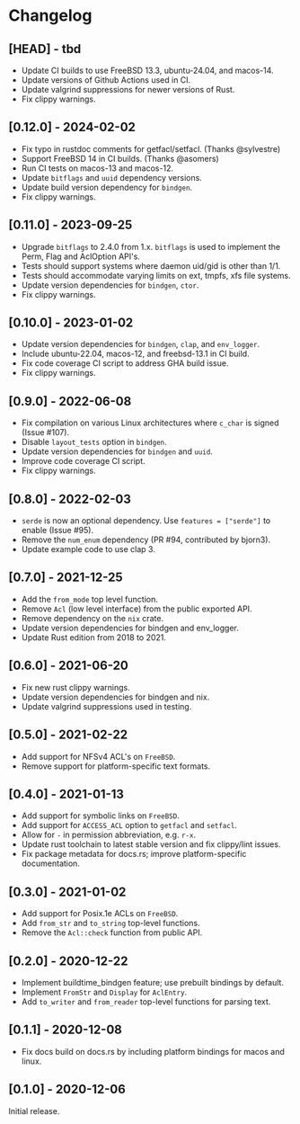 # Changelog

## [HEAD] - tbd

- Update CI builds to use FreeBSD 13.3, ubuntu-24.04, and macos-14.
- Update versions of Github Actions used in CI.
- Update valgrind suppressions for newer versions of Rust.
- Fix clippy warnings.

## [0.12.0] - 2024-02-02

- Fix typo in rustdoc comments for getfacl/setfacl. (Thanks @sylvestre)
- Support FreeBSD 14 in CI builds. (Thanks @asomers)
- Run CI tests on macos-13 and macos-12.
- Update `bitflags` and `uuid` dependency versions.
- Update build version dependency for `bindgen`.
- Fix clippy warnings.

## [0.11.0] - 2023-09-25

- Upgrade `bitflags` to 2.4.0 from 1.x. `bitflags` is used to implement the Perm, Flag and AclOption API's.
- Tests should support systems where daemon uid/gid is other than 1/1.
- Tests should accommodate varying limits on ext, tmpfs, xfs file systems.
- Update version dependencies for `bindgen`, `ctor`.
- Fix clippy warnings.

## [0.10.0] - 2023-01-02

- Update version dependencies for `bindgen`, `clap`, and `env_logger`.
- Include ubuntu-22.04, macos-12, and freebsd-13.1 in CI build.
- Fix code coverage CI script to address GHA build issue.
- Fix clippy warnings.

## [0.9.0] - 2022-06-08

- Fix compilation on various Linux architectures where `c_char` is signed (Issue #107).
- Disable `layout_tests` option in `bindgen`.
- Update version dependencies for `bindgen` and `uuid`.
- Improve code coverage CI script.
- Fix clippy warnings.

## [0.8.0] - 2022-02-03

- `serde` is now an optional dependency. Use `features = ["serde"]` to enable (Issue #95).
- Remove the `num_enum` dependency (PR #94, contributed by bjorn3).
- Update example code to use clap 3.

## [0.7.0] - 2021-12-25

- Add the `from_mode` top level function.
- Remove `Acl` (low level interface) from the public exported API.
- Remove dependency on the `nix` crate.
- Update version dependencies for bindgen and env_logger.
- Update Rust edition from 2018 to 2021.

## [0.6.0] - 2021-06-20

- Fix new rust clippy warnings.
- Update version dependencies for bindgen and nix.
- Update valgrind suppressions used in testing.

## [0.5.0] - 2021-02-22

- Add support for NFSv4 ACL's on `FreeBSD`.
- Remove support for platform-specific text formats.

## [0.4.0] - 2021-01-13

- Add support for symbolic links on `FreeBSD`.
- Add support for `ACCESS_ACL` option to `getfacl` and `setfacl`.
- Allow for `-` in permission abbreviation, e.g. `r-x`.
- Update rust toolchain to latest stable version and fix clippy/lint issues.
- Fix package metadata for docs.rs; improve platform-specific documentation.

## [0.3.0] - 2021-01-02

- Add support for Posix.1e ACLs on `FreeBSD`.
- Add `from_str` and `to_string` top-level functions.
- Remove the `Acl::check` function from public API.

## [0.2.0] - 2020-12-22

- Implement buildtime_bindgen feature; use prebuilt bindings by default. 
- Implement `FromStr` and `Display` for `AclEntry`.
- Add `to_writer` and `from_reader` top-level functions for parsing text.

## [0.1.1] - 2020-12-08

- Fix docs build on docs.rs by including platform bindings for macos and linux.

## [0.1.0] - 2020-12-06

Initial release.
